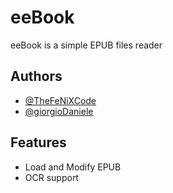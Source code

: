 
# eeBook

eeBook is a simple EPUB files reader


## Authors

- [@TheFeNiXCode](https://www.github.com/TheFeNiXCode)
- [@giorgioDaniele](https://www.github.com/giorgioDaniele)


## Features

- Load and Modify EPUB 
- OCR support

